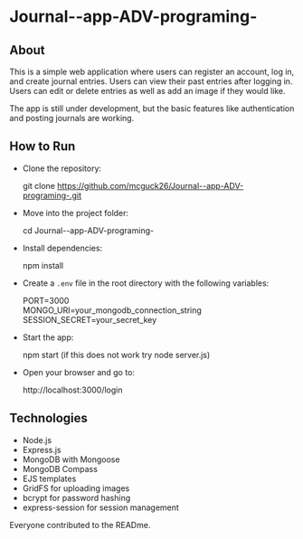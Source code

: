 # Journal--app-ADV-programing-
## About

This is a simple web application where users can register an account, log in, and create journal entries. Users can view their past entries after logging in. Users can edit or delete entries as well as add an image if they would like.

The app is still under development, but the basic features like authentication and posting journals are working.

## How to Run

- Clone the repository:

   git clone https://github.com/mcguck26/Journal--app-ADV-programing-.git

- Move into the project folder:

   cd Journal--app-ADV-programing-

- Install dependencies:

   npm install

- Create a `.env` file in the root directory with the following variables:

   PORT=3000  
   MONGO_URI=your_mongodb_connection_string  
   SESSION_SECRET=your_secret_key

- Start the app:

   npm start (if this does not work try node server.js)

- Open your browser and go to:

   http://localhost:3000/login 

## Technologies

- Node.js
- Express.js
- MongoDB with Mongoose
- MongoDB Compass
- EJS templates
- GridFS for uploading images 
- bcrypt for password hashing
- express-session for session management

Everyone contributed to the READme.